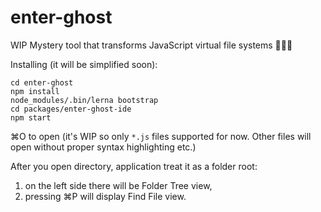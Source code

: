 # enter-ghost
WIP Mystery tool that transforms JavaScript virtual file systems 👻🎃🔮


Installing (it will be simplified soon):

```git clone https://github.com/hex13/enter-ghost
cd enter-ghost
npm install
node_modules/.bin/lerna bootstrap
cd packages/enter-ghost-ide
npm start
```

 ⌘O to open (it's WIP so only `*.js` files supported for now. Other files will open without proper syntax highlighting etc.)

After you open directory, application treat it as a folder root:
1. on the left side there will be Folder Tree view,
2. pressing ⌘P will display Find File view.
